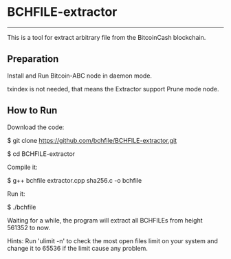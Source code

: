 # BCHFILE-extractor
---------------
This is a tool for extract arbitrary file from the BitcoinCash blockchain.

Preparation
---------------
Install and Run Bitcoin-ABC node in daemon mode.

txindex is not needed, that means the Extractor support Prune mode node.

How to Run
---------------
Download the code:

$ git clone https://github.com/bchfile/BCHFILE-extractor.git

$ cd BCHFILE-extractor

Compile it:

$ g++ bchfile extractor.cpp sha256.c -o bchfile

Run it:

$ ./bchfile

Waiting for a while, the program will extract all BCHFILEs from height 561352 to now.

Hints: Run 'ulimit -n' to check the most open files limit on your system and change it to 65536 if the limit cause any problem.
